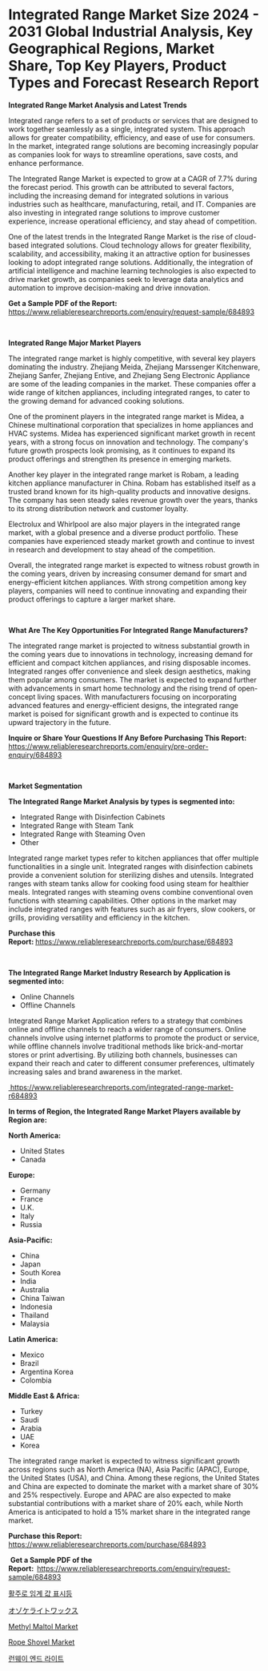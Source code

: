 <p><h1>Integrated Range Market Size 2024 - 2031 Global Industrial Analysis, Key Geographical Regions, Market Share, Top Key Players, Product Types and Forecast Research Report</h1></p><p><strong>Integrated Range Market Analysis and Latest Trends</strong></p>
<p><p>Integrated range refers to a set of products or services that are designed to work together seamlessly as a single, integrated system. This approach allows for greater compatibility, efficiency, and ease of use for consumers. In the market, integrated range solutions are becoming increasingly popular as companies look for ways to streamline operations, save costs, and enhance performance.</p><p>The Integrated Range Market is expected to grow at a CAGR of 7.7% during the forecast period. This growth can be attributed to several factors, including the increasing demand for integrated solutions in various industries such as healthcare, manufacturing, retail, and IT. Companies are also investing in integrated range solutions to improve customer experience, increase operational efficiency, and stay ahead of competition.</p><p>One of the latest trends in the Integrated Range Market is the rise of cloud-based integrated solutions. Cloud technology allows for greater flexibility, scalability, and accessibility, making it an attractive option for businesses looking to adopt integrated range solutions. Additionally, the integration of artificial intelligence and machine learning technologies is also expected to drive market growth, as companies seek to leverage data analytics and automation to improve decision-making and drive innovation.</p></p>
<p><strong>Get a Sample PDF of the Report:&nbsp;</strong> <a href="https://www.reliableresearchreports.com/enquiry/request-sample/684893">https://www.reliableresearchreports.com/enquiry/request-sample/684893</a></p>
<p>&nbsp;</p>
<p><strong>Integrated Range Major Market Players</strong></p>
<p><p>The integrated range market is highly competitive, with several key players dominating the industry. Zhejiang Meida, Zhejiang Marssenger Kitchenware, Zhejiang Sanfer, Zhejiang Entive, and Zhejiang Seng Electronic Appliance are some of the leading companies in the market. These companies offer a wide range of kitchen appliances, including integrated ranges, to cater to the growing demand for advanced cooking solutions.</p><p>One of the prominent players in the integrated range market is Midea, a Chinese multinational corporation that specializes in home appliances and HVAC systems. Midea has experienced significant market growth in recent years, with a strong focus on innovation and technology. The company's future growth prospects look promising, as it continues to expand its product offerings and strengthen its presence in emerging markets.</p><p>Another key player in the integrated range market is Robam, a leading kitchen appliance manufacturer in China. Robam has established itself as a trusted brand known for its high-quality products and innovative designs. The company has seen steady sales revenue growth over the years, thanks to its strong distribution network and customer loyalty.</p><p>Electrolux and Whirlpool are also major players in the integrated range market, with a global presence and a diverse product portfolio. These companies have experienced steady market growth and continue to invest in research and development to stay ahead of the competition.</p><p>Overall, the integrated range market is expected to witness robust growth in the coming years, driven by increasing consumer demand for smart and energy-efficient kitchen appliances. With strong competition among key players, companies will need to continue innovating and expanding their product offerings to capture a larger market share.</p></p>
<p>&nbsp;</p>
<p><strong>What Are The Key Opportunities For Integrated Range Manufacturers?</strong></p>
<p><p>The integrated range market is projected to witness substantial growth in the coming years due to innovations in technology, increasing demand for efficient and compact kitchen appliances, and rising disposable incomes. Integrated ranges offer convenience and sleek design aesthetics, making them popular among consumers. The market is expected to expand further with advancements in smart home technology and the rising trend of open-concept living spaces. With manufacturers focusing on incorporating advanced features and energy-efficient designs, the integrated range market is poised for significant growth and is expected to continue its upward trajectory in the future.</p></p>
<p><strong>Inquire or Share Your Questions If Any Before Purchasing This Report:</strong> <a href="https://www.reliableresearchreports.com/enquiry/pre-order-enquiry/684893">https://www.reliableresearchreports.com/enquiry/pre-order-enquiry/684893</a></p>
<p>&nbsp;</p>
<p><strong>Market Segmentation</strong></p>
<p><strong>The Integrated Range Market Analysis by types is segmented into:</strong></p>
<p><ul><li>Integrated Range with Disinfection Cabinets</li><li>Integrated Range with Steam Tank</li><li>Integrated Range with Steaming Oven</li><li>Other</li></ul></p>
<p><p>Integrated range market types refer to kitchen appliances that offer multiple functionalities in a single unit. Integrated ranges with disinfection cabinets provide a convenient solution for sterilizing dishes and utensils. Integrated ranges with steam tanks allow for cooking food using steam for healthier meals. Integrated ranges with steaming ovens combine conventional oven functions with steaming capabilities. Other options in the market may include integrated ranges with features such as air fryers, slow cookers, or grills, providing versatility and efficiency in the kitchen.</p></p>
<p><strong>Purchase this Report:&nbsp;</strong><a href="https://www.reliableresearchreports.com/purchase/684893">https://www.reliableresearchreports.com/purchase/684893</a></p>
<p>&nbsp;</p>
<p><strong>The Integrated Range Market Industry Research by Application is segmented into:</strong></p>
<p><ul><li>Online Channels</li><li>Offline Channels</li></ul></p>
<p><p>Integrated Range Market Application refers to a strategy that combines online and offline channels to reach a wider range of consumers. Online channels involve using internet platforms to promote the product or service, while offline channels involve traditional methods like brick-and-mortar stores or print advertising. By utilizing both channels, businesses can expand their reach and cater to different consumer preferences, ultimately increasing sales and brand awareness in the market.</p></p>
<p><a href="https://www.reliableresearchreports.com/integrated-range-market-r684893">&nbsp;https://www.reliableresearchreports.com/integrated-range-market-r684893</a></p>
<p><strong>In terms of Region, the Integrated Range Market Players available by Region are:</strong></p>
<p>
    <p> <strong> North America: </strong>
        <ul>
            <li>United States</li>
            <li>Canada</li>
        </ul>
        </p> 
    <p> <strong> Europe: </strong>
        <ul>
            <li>Germany</li>
            <li>France</li>
            <li>U.K.</li>
            <li>Italy</li>
            <li>Russia</li>
        </ul>
        </p> 
    <p> <strong> Asia-Pacific: </strong>
        <ul>
            <li>China</li>
            <li>Japan</li>
            <li>South Korea</li>
            <li>India</li>
            <li>Australia</li>
            <li>China Taiwan</li>
            <li>Indonesia</li>
            <li>Thailand</li>
            <li>Malaysia</li>
        </ul>
        </p> 
    <p> <strong> Latin America: </strong>
        <ul>
            <li>Mexico</li>
            <li>Brazil</li>
            <li>Argentina Korea</li>
            <li>Colombia</li>
        </ul>
        </p> 
    <p> <strong> Middle East & Africa: </strong>
        <ul>
            <li>Turkey</li>
            <li>Saudi</li>
            <li>Arabia</li>
            <li>UAE</li>
            <li>Korea</li>
        </ul>
    </p>
    </p>
<p><p>The integrated range market is expected to witness significant growth across regions such as North America (NA), Asia Pacific (APAC), Europe, the United States (USA), and China. Among these regions, the United States and China are expected to dominate the market with a market share of 30% and 25% respectively. Europe and APAC are also expected to make substantial contributions with a market share of 20% each, while North America is anticipated to hold a 15% market share in the integrated range market.</p></p>
<p><strong>Purchase this Report: </strong><a href="https://www.reliableresearchreports.com/purchase/684893">https://www.reliableresearchreports.com/purchase/684893</a></p>
<p>&nbsp;<strong>Get a Sample PDF of the Report:&nbsp;&nbsp;</strong><a href="https://www.reliableresearchreports.com/enquiry/request-sample/684893">https://www.reliableresearchreports.com/enquiry/request-sample/684893</a></p>
<p><strong></strong></p>
<p><p><a href="https://github.com/akzkkws047661437/Market-Research-Report-List-1/blob/main/900923835170.md">활주로 임계 값 표시등</a></p><p><a href="https://github.com/AriMuller2009/Market-Research-Report-List-1/blob/main/101045038464.md">オゾケライトワックス</a></p><p><a href="https://issuu.com/reportprime-2/docs/methyl-maltol-market-size-2030.pptx">Methyl Maltol Market</a></p><p><a href="https://github.com/kathiaseamanalvaradovlprc2h/Market-Research-Report-List-2/blob/main/rope-shovel-market.md">Rope Shovel Market</a></p><p><a href="https://github.com/vsckjg50460/Market-Research-Report-List-1/blob/main/943728535171.md">런웨이 엔드 라이트</a></p></p>